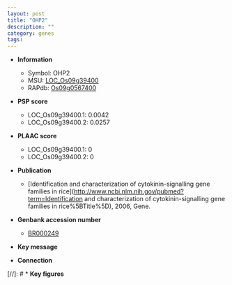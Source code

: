 ```yaml
---
layout: post
title: "OHP2"
description: ""
category: genes
tags: 
---
```


* **Information**  
    + Symbol: OHP2  
    + MSU: [LOC_Os09g39400](http://rice.plantbiology.msu.edu/cgi-bin/ORF_infopage.cgi?orf=LOC_Os09g39400)  
    + RAPdb: [Os09g0567400](http://rapdb.dna.affrc.go.jp/viewer/gbrowse_details/irgsp1?name=Os09g0567400)  

* **PSP score**  
    + LOC_Os09g39400.1: 0.0042 
    + LOC_Os09g39400.2: 0.0257 

* **PLAAC score**  
    + LOC_Os09g39400.1: 0 
    + LOC_Os09g39400.2: 0 

* **Publication**  
    + [Identification and characterization of cytokinin-signalling gene families in rice](http://www.ncbi.nlm.nih.gov/pubmed?term=Identification and characterization of cytokinin-signalling gene families in rice%5BTitle%5D), 2006, Gene.

* **Genbank accession number**  
    + [BR000249](http://www.ncbi.nlm.nih.gov/nuccore/BR000249)

* **Key message**  

* **Connection**  

[//]: # * **Key figures**  


